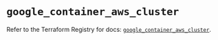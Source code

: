 # `google_container_aws_cluster`

Refer to the Terraform Registry for docs: [`google_container_aws_cluster`](https://registry.terraform.io/providers/hashicorp/google/6.14.0/docs/resources/container_aws_cluster).
